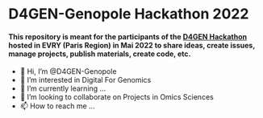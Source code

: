 # D4GEN-Genopole Hackathon 2022
#### This repository is meant for the participants of the [D4GEN Hackathon](https://genopole.agorize.com/en/challenges/d4gen-hackathon) hosted in EVRY (Paris Region) in Mai 2022 to share ideas, create issues, manage projects, publish materials, create code, etc.
 
- 👋 Hi, I’m @D4GEN-Genopole
- 👀 I’m interested in Digital For Genomics
- 🌱 I’m currently learning ...
- 💞️ I’m looking to collaborate on Projects in Omics Sciences
- 📫 How to reach me ...

<!---
D4GEN-Genopole/D4GEN-Genopole is a ✨ special ✨ repository because its `README.md` (this file) appears on your GitHub profile.
You can click the Preview link to take a look at your changes.
--->
